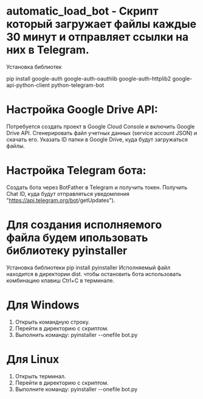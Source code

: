 # automatic_load_bot - Скрипт который загружает файлы каждые 30 минут и отправляет ссылки на них в Telegram. 

Установка библиотек

pip install google-auth google-auth-oauthlib google-auth-httplib2 google-api-python-client python-telegram-bot

# Настройка Google Drive API:
Потребуется создать проект в Google Cloud Console и включить Google Drive API.
Сгенерировать файл учетных данных (service account JSON) и скачать его.
Указать ID папки в Google Drive, куда будут загружаться файлы.

# Настройка Telegram бота:
Создать бота через BotFather в Telegram и получить токен.
Получить Chat ID, куда будут отправляться уведомления "https://api.telegram.org/bot<TOKEN>/getUpdates").

# Для создания исполняемого файла будем ипользовать библиотеку pyinstaller

Установка библиотеки
pip install pyinstaller
Исполняемый файл находится в директории dist.
чтобы остановить бота использовать комбинацию клавиш Ctrl+C в терминале.

# Для Windows

1. Открыть командную строку.
2. Перейти в директорию с скриптом.
3. Выполнить команду: pyinstaller --onefile bot.py


# Для Linux

1. Открыть терминал.
2. Перейти в директорию с скриптом.
3. Выполните команду: pyinstaller --onefile bot.py

